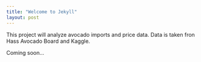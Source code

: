 ```yaml
---
title: "Welcome to Jekyll"
layout: post
---
```


This project will analyze avocado imports and price data. Data is taken fron Hass Avocado Board and Kaggle.

Coming soon...
